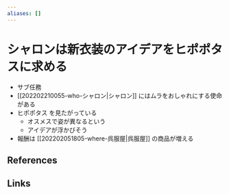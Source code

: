 ```yaml
---
aliases: []
---
```

# シャロンは新衣装のアイデアをヒポポタスに求める

- サブ任務
- [[202202210055-who-シャロン|シャロン]] にはムラをおしゃれにする使命がある
- ヒポポタス を見たがっている
	- オスメスで姿が異なるという
	- アイデアが浮かびそう
- 報酬は [[202202051805-where-呉服屋|呉服屋]] の商品が増える

## References



## Links


